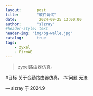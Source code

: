 ```yaml
---
layout:       post
title:        "软件调试"
date:          2024-09-25 13:00:00
author:       "slzray"
#header-style: text
header-img: "img/bg-walle.jpg"
catalog:      true
tags:
    - zyxel
    - FirmAE
---
```


> zyxel路由器仿真。

#目标
关于合勤路由器仿真。
##问题
无法

— slzray 于 2024.9
